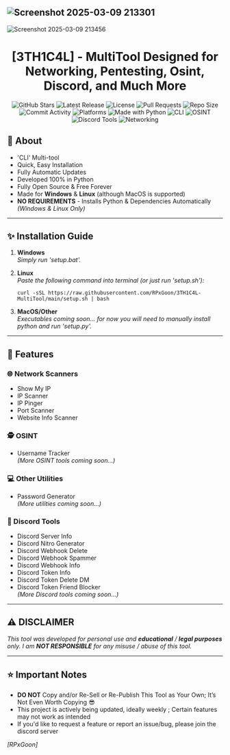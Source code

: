 ![Screenshot 2025-03-09 213301](https://github.com/user-attachments/assets/4b56e31b-9c03-43c4-a62a-6c399a4cd363)
---
![Screenshot 2025-03-09 213456](https://github.com/user-attachments/assets/c91b2a7a-19a7-4b30-8436-c6cd790e06a5)

## <h1 align="center">[3TH1C4L] - MultiTool Designed for Networking, Pentesting, Osint, Discord, and Much More</h1> 
<p align="center">

<img src="https://img.shields.io/github/stars/RPxGoon/3TH1C4L-MultiTool?color=brightgreen&label=Stars&style=for-the-badge" alt="GitHub Stars">
<img src="https://img.shields.io/github/v/release/RPxGoon/3TH1C4L-MultiTool?color=blueviolet&label=Latest%20Release&style=for-the-badge" alt="Latest Release">
<img src="https://img.shields.io/github/license/RPxGoon/3TH1C4L-MultiTool?color=lightgrey&style=for-the-badge" alt="License">
<img src="https://img.shields.io/github/issues-pr/RPxGoon/3TH1C4L-MultiTool?color=ff7f00&label=Pull%20Requests&style=for-the-badge" alt="Pull Requests">
<img src="https://img.shields.io/github/repo-size/RPxGoon/3TH1C4L-MultiTool?color=gold&label=Repo%20Size&style=for-the-badge" alt="Repo Size">
<img src="https://img.shields.io/github/commit-activity/m/RPxGoon/3TH1C4L-MultiTool?color=crimson&label=Monthly%20Commits&style=for-the-badge" alt="Commit Activity">

<img src="https://img.shields.io/badge/Platform-Windows%20|%20Linux-2ea44f?style=for-the-badge&logo=windows&logoColor=white" alt="Platforms">
<img src="https://img.shields.io/badge/Made%20With-Python-3776AB?style=for-the-badge&logo=python&logoColor=white" alt="Made with Python">
<img src="https://img.shields.io/badge/Interface-CLI-171717?style=for-the-badge&logo=windowsterminal&logoColor=white" alt="CLI">
<img src="https://img.shields.io/badge/Category-OSINT-7D4698?style=for-the-badge&logo=magnifying-glass&logoColor=white" alt="OSINT">
<img src="https://img.shields.io/badge/Category-Discord%20Tools-5865F2?style=for-the-badge&logo=discord&logoColor=white" alt="Discord Tools">
<img src="https://img.shields.io/badge/Category-Networking-7D4698?style=for-the-badge&logo=network-wired&logoColor=white" alt="Networking">


</p>

## 🔧 About

- 'CLI' Multi-tool
- Quick, Easy Installation
- Fully Automatic Updates
- Developed 100% in Python
- Fully Open Source & Free Forever
- Made for **Windows** & **Linux** (although MacOS is supported)
- **NO REQUIREMENTS** - Installs Python & Dependencies Automatically _(Windows & Linux Only)_

---

## ✨ **Installation Guide**

1. **Windows**  
   _Simply run 'setup.bat'._


2. **Linux**  
   _Paste the following command into terminal (or just run 'setup.sh'):_
   
   `curl -sSL https://raw.githubusercontent.com/RPxGoon/3TH1C4L-MultiTool/main/setup.sh | bash`


4. **MacOS/Other**  
   _Executables coming soon... for now you will need to manually install python and run 'setup.py'._

---

## 💎 Features


### 🌐 Network Scanners
- Show My IP
- IP Scanner
- IP Pinger
- Port Scanner
- Website Info Scanner

### 🕵️ OSINT
- Username Tracker  
*(More OSINT tools coming soon...)*

### 💻 Other Utilities
- Password Generator  
*(More utilities coming soon...)*

### 🤖 Discord Tools
- Discord Server Info
- Discord Nitro Generator
- Discord Webhook Delete
- Discord Webhook Spammer
- Discord Webhook Info
- Discord Token Info
- Discord Token Delete DM
- Discord Token Friend Blocker  
*(More Discord tools coming soon...)*

---

## ⚠️ **DISCLAIMER**  

_This tool was developed for personal use and **educational** / **legal purposes** only.
I am **NOT RESPONSIBLE** for any misuse / abuse of this tool._

---

## ⭐ **Important Notes**

- **DO NOT** Copy and/or Re-Sell or Re-Publish This Tool as Your Own; It’s Not Even Worth Copying 😎
- This project is actively being updated, ideally weekly ; Certain features may not work as intended
- If you'd like to request a feature or report an issue/bug, please join the discord server




*[RPxGoon]*
